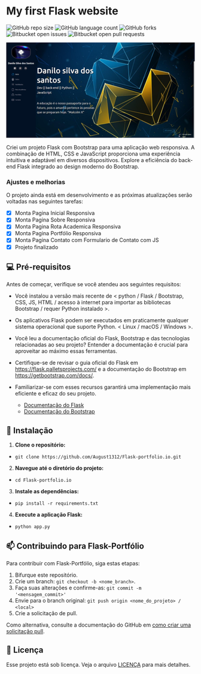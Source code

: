 # My first Flask website

![GitHub repo size](https://img.shields.io/github/repo-size/August1312/Flask-portfolio.io?style=for-the-badge)
![GitHub language count](https://img.shields.io/github/languages/count/August1312/Flask-portfolio.io?style=for-the-badge)
![GitHub forks](https://img.shields.io/github/forks/August1312/Flask-portfolio.io?style=for-the-badge)
![Bitbucket open issues](https://img.shields.io/bitbucket/issues/August1312/Flask-portfolio.io?style=for-the-badge)
![Bitbucket open pull requests](https://img.shields.io/bitbucket/pr-raw/August1312/Flask-portfolio.io?style=for-the-badge)

<img src="app\static\img\readme-img\Screenshot_11.png" alt="Projeto">


Criei um projeto Flask com Bootstrap para uma aplicação web responsiva.
A combinação de HTML, CSS e JavaScript proporciona uma experiência intuitiva e adaptável em diversos dispositivos. 
Explore a eficiência do back-end Flask integrado ao design moderno do Bootstrap.

### Ajustes e melhorias

O projeto ainda está em desenvolvimento e as próximas atualizações serão voltadas nas seguintes tarefas:

- [x] Monta Pagina Inicial Responsiva 
- [x] Monta Pagina Sobre Responsiva
- [x] Monta Pagina Rota Academica Responsiva
- [x] Monta Pagina Portfólio Responsiva
- [x] Monta Pagina Contato com Formulario de Contato com JS 
- [x] Projeto finalizado 

## 💻 Pré-requisitos

Antes de começar, verifique se você atendeu aos seguintes requisitos:

- Você instalou a versão mais recente de < python / Flask / Bootstrap, CSS, JS, HTML / acesso à internet para importar as bibliotecas Bootstrap / requer Python instalado >.
- Os aplicativos Flask podem ser executados em praticamente qualquer sistema operacional que suporte Python. < Linux / macOS / Windows >.
- Você leu a documentação oficial do Flask, Bootstrap e das tecnologias relacionadas ao seu projeto? Entender a documentação é crucial para aproveitar ao máximo essas ferramentas. 
- Certifique-se de revisar o guia oficial do Flask em https://flask.palletsprojects.com/ e a documentação do Bootstrap em https://getbootstrap.com/docs/. 
- Familiarizar-se com esses recursos garantirá uma implementação mais eficiente e eficaz do seu projeto.

    - [Documentação do Flask](https://flask.palletsprojects.com/)
    - [Documentação do Bootstrap](https://getbootstrap.com/docs/)

## 🚀 Instalação

1. **Clone o repositório:**
- `git clone https://github.com/August1312/Flask-portfolio.io.git`

2. **Navegue até o diretório do projeto:**
- `cd Flask-portfolio.io`

3. **Instale as dependências:**
- `pip install -r requirements.txt`

4. **Execute a aplicação Flask:**
- `python app.py`


## 📫 Contribuindo para Flask-Portfólio

Para contribuir com Flask-Portfólio, siga estas etapas:

1. Bifurque este repositório.
2. Crie um branch: `git checkout -b <nome_branch>`.
3. Faça suas alterações e confirme-as: `git commit -m '<mensagem_commit>'`
4. Envie para o branch original: `git push origin <nome_do_projeto> / <local>`
5. Crie a solicitação de pull.

Como alternativa, consulte a documentação do GitHub em [como criar uma solicitação pull](https://help.github.com/en/github/collaborating-with-issues-and-pull-requests/creating-a-pull-request).


## 📝 Licença

Esse projeto está sob licença. Veja o arquivo [LICENÇA](LICENSE.md) para mais detalhes.

